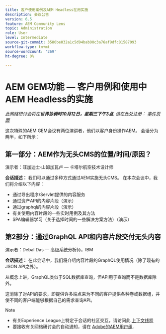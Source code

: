 ```yaml
---
title: 客户使用案例及AEM Headless在用实施
description: 会议公告
version: 6.5
feature: AEM Community Lens
topic: Administration
role: User
level: Intermediate
source-git-commit: 3580be032a1c5d94bab90c3a76af9dfc81587993
workflow-type: tm+mt
source-wordcount: '269'
ht-degree: 0%

---
```


# AEM GEM功能 — 客户用例和使用中AEM Headless的实施

*此网络研讨会将在&#x200B;**世界协调时10月12日，星期三下午3点**. 请在此处注册： [事件页面](https://adobe.ly/3dlDWjh)*

这次特殊的AEM GEM会议有两位演讲者，他们以客户身份操作AEM。 会话分为两半，如下所示：

## 第一部分：AEM作为无头CMS的位置/时间/原因？

演示者：旺加迪士·山姆加瓦卢 — 卡塔尔航空技术设计师

**会话描述：**
我们可以通过多种方式通过AEM实施无头CMS。
在本次会议中，我们将介绍以下内容：

* 通过导出程序/Servlet提供的内容服务
* 通过资产API的内容片段（演示）
* 通过graphql的内容片段（演示）
* 有关使用内容片段的一些实时用例及其方法
* SPA编辑器学习（关于选择时间的一些解决方案方法）（演示）

## 第2部分：通过GraphQL API和内容片段交付无头内容

演示者：Debal Das — 高级系统分析师，IBM

**会话描述：**
在此会话中，我们将介绍内容片段的GraphQL使用情况（除了现有的JSON API之外）。

从概念上讲，GraphQL类似于SQL数据库查询，但API用于查询而不是数据库除外。

这消除了对API的要求，即提供许多端点来为不同的客户提供各种卷或数据组，并使不同的客户端能够根据自己的需求查询API。

>[!NOTE]
>
>* 有关Experience League上特定于会话的社区交互，请访问此 [上下文线程](https://adobe.ly/3r6P4nr)
>* 要接收有关网络研讨会的自动通知，请在 [Adobe的AEM用户组](https://aem-augs.adobe.com/).